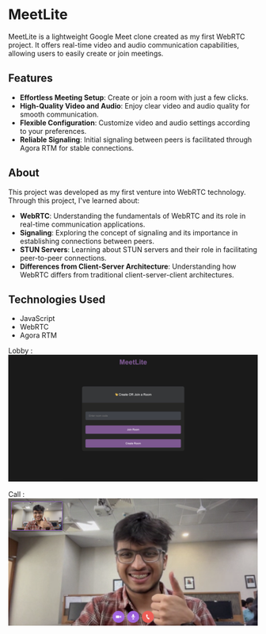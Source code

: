 # MeetLite

MeetLite is a lightweight Google Meet clone created as my first WebRTC project. It offers real-time video and audio communication capabilities, allowing users to easily create or join meetings.

## Features

- **Effortless Meeting Setup**: Create or join a room with just a few clicks.
- **High-Quality Video and Audio**: Enjoy clear video and audio quality for smooth communication.
- **Flexible Configuration**: Customize video and audio settings according to your preferences.
- **Reliable Signaling**: Initial signaling between peers is facilitated through Agora RTM for stable connections.

## About

This project was developed as my first venture into WebRTC technology. Through this project, I've learned about:
- **WebRTC**: Understanding the fundamentals of WebRTC and its role in real-time communication applications.
- **Signaling**: Exploring the concept of signaling and its importance in establishing connections between peers.
- **STUN Servers**: Learning about STUN servers and their role in facilitating peer-to-peer connections.
- **Differences from Client-Server Architecture**: Understanding how WebRTC differs from traditional client-server-client architectures.


## Technologies Used

- JavaScript
- WebRTC
- Agora RTM

Lobby :
![Lobby](https://github.com/spacecowbye/MeetLite/raw/main/images/main_lobby.png)

Call :
![Call](https://github.com/spacecowbye/MeetLite/raw/main/images/call.png)


